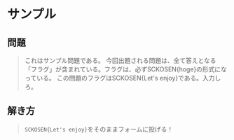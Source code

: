 # サンプル
## 問題
> これはサンプル問題である。 今回出題される問題は、全て答えとなる「フラグ」が含まれている。フラグは、必ずSCKOSEN{hoge}の形式になっている。 この問題のフラグはSCKOSEN{Let's enjoy}である。入力しろ。

## 解き方
> `SCKOSEN{Let's enjoy}`をそのままフォームに投げる！
